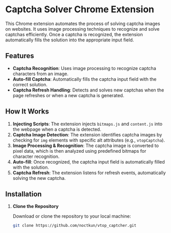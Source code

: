 # Captcha Solver Chrome Extension

This Chrome extension automates the process of solving captcha images on websites. It uses image processing techniques to recognize and solve captchas efficiently. Once a captcha is recognized, the extension automatically fills the solution into the appropriate input field.

## Features

- **Captcha Recognition**: Uses image processing to recognize captcha characters from an image.
- **Auto-fill Captcha**: Automatically fills the captcha input field with the correct solution.
- **Captcha Refresh Handling**: Detects and solves new captchas when the page refreshes or when a new captcha is generated.

## How It Works

1. **Injecting Scripts**: The extension injects `bitmaps.js` and `content.js` into the webpage when a captcha is detected.
2. **Captcha Image Detection**: The extension identifies captcha images by checking for `img` elements with specific alt attributes (e.g., `vtopCaptcha`).
3. **Image Processing & Recognition**: The captcha image is converted to pixel data, which is then analyzed using predefined bitmaps for character recognition.
4. **Auto-fill**: Once recognized, the captcha input field is automatically filled with the solution.
5. **Captcha Refresh**: The extension listens for refresh events, automatically solving the new captcha.

## Installation

1. **Clone the Repository**

   Download or clone the repository to your local machine:

   ```bash
   git clone https://github.com/noctkun/vtop_captcher.git
